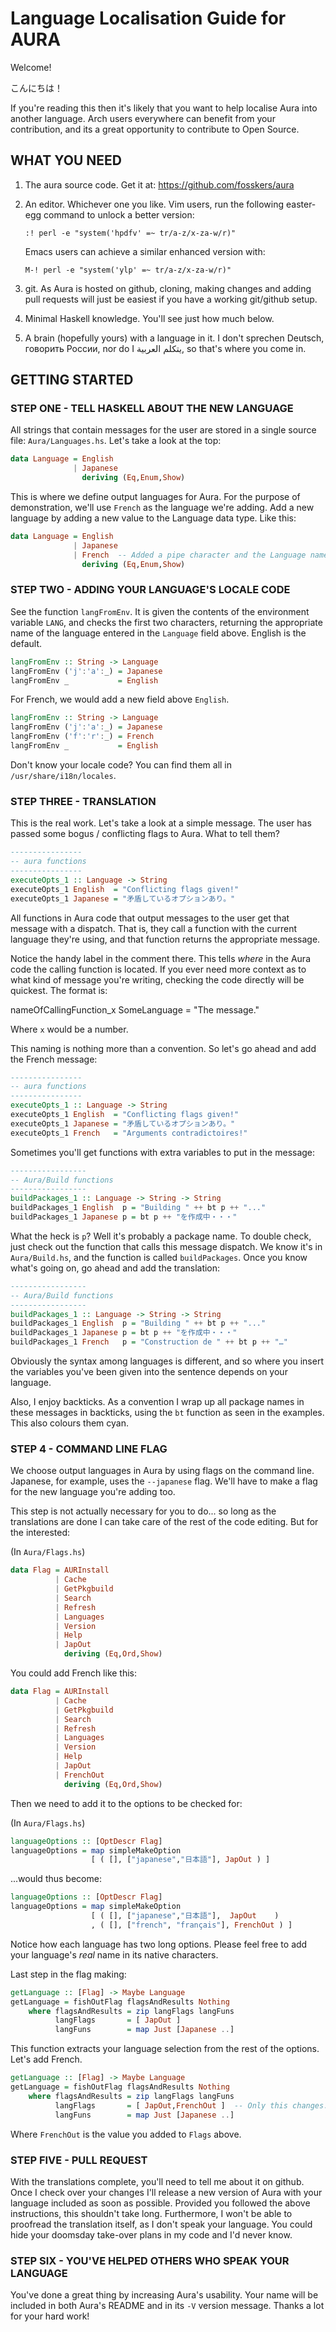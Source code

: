 Language Localisation Guide for AURA
====================================

Welcome!

こんにちは！

  If you're reading this then it's likely that you want to help localise Aura
into another language. Arch users everywhere can benefit from your
contribution, and its a great opportunity to contribute to Open Source.


## WHAT YOU NEED 
1. The aura source code. Get it at:
   https://github.com/fosskers/aura
2. An editor. Whichever one you like.
   Vim users, run the following easter-egg command to unlock a better version:

   `:! perl -e "system('hpdfv' =~ tr/a-z/x-za-w/r)"`

   Emacs users can achieve a similar enhanced version with:

   `M-! perl -e "system('ylp' =~ tr/a-z/x-za-w/r)"`

3. git. As Aura is hosted on github, cloning, making changes and adding pull
   requests will just be easiest if you have a working git/github setup.
4. Minimal Haskell knowledge. You'll see just how much below.
5. A brain (hopefully yours) with a language in it. I don't sprechen Deutsch,
   говорить России, nor do I يتكلم العربية, so that's where you come in.


## GETTING STARTED
### STEP ONE - TELL HASKELL ABOUT THE NEW LANGUAGE 

  All strings that contain messages for the user are stored in a single
source file: `Aura/Languages.hs`. Let's take a look at the top:

```haskell
data Language = English
              | Japanese
                deriving (Eq,Enum,Show)
```

  This is where we define output languages for Aura. For the purpose of
demonstration, we'll use `French` as the language we're adding.
Add a new language by adding a new value to the Language data type.
Like this:

```haskell
data Language = English
              | Japanese
              | French  -- Added a pipe character and the Language name.
                deriving (Eq,Enum,Show)
```

###  STEP TWO - ADDING YOUR LANGUAGE'S LOCALE CODE

  See the function `langFromEnv`. It is given the contents of the environment
variable `LANG`, and checks the first two characters, returning the appropriate
name of the language entered in the `Language` field above. English is the
default.

```haskell
langFromEnv :: String -> Language
langFromEnv ('j':'a':_) = Japanese
langFromEnv _           = English
```

  For French, we would add a new field above `English`.

```haskell
langFromEnv :: String -> Language
langFromEnv ('j':'a':_) = Japanese
langFromEnv ('f':'r':_) = French
langFromEnv _           = English
```

  Don't know your locale code? You can find them all in
`/usr/share/i18n/locales`.

### STEP THREE - TRANSLATION

  This is the real work. Let's take a look at a simple message. 
The user has passed some bogus / conflicting flags to Aura. 
What to tell them?

```haskell
----------------
-- aura functions
----------------
executeOpts_1 :: Language -> String
executeOpts_1 English  = "Conflicting flags given!"
executeOpts_1 Japanese = "矛盾しているオプションあり。"
```

  All functions in Aura code that output messages to the user get that
message with a dispatch. That is, they call a function with the current
language they're using, and that function returns the appropriate message.

  Notice the handy label in the comment there. This tells _where_ in the Aura
code the calling function is located. If you ever need more context as to 
what kind of message you're writing, checking the code directly will be
quickest. The format is:

nameOfCallingFunction_x SomeLanguage = "The message."

  Where `x` would be a number. 
  
  This naming is nothing more than a convention. 
  So let's go ahead and add the French message:

```haskell
----------------
-- aura functions
----------------
executeOpts_1 :: Language -> String
executeOpts_1 English  = "Conflicting flags given!"
executeOpts_1 Japanese = "矛盾しているオプションあり。"
executeOpts_1 French   = "Arguments contradictoires!"
```

  Sometimes you'll get functions with extra variables to put in the message:

```haskell
-----------------
-- Aura/Build functions
-----------------
buildPackages_1 :: Language -> String -> String
buildPackages_1 English  p = "Building " ++ bt p ++ "..."
buildPackages_1 Japanese p = bt p ++ "を作成中・・・"
```

  What the heck is `p`? Well it's probably a package name.
To double check, just check out the function that calls this message dispatch.
We know it's in `Aura/Build.hs`, and the function is called `buildPackages`.
Once you know what's going on, go ahead and add the translation:

```haskell
-----------------
-- Aura/Build functions
-----------------
buildPackages_1 :: Language -> String -> String
buildPackages_1 English  p = "Building " ++ bt p ++ "..."
buildPackages_1 Japanese p = bt p ++ "を作成中・・・"
buildPackages_1 French   p = "Construction de " ++ bt p ++ "…"
```

  Obviously the syntax among languages is different, and so where you insert
the variables you've been given into the sentence depends on your language.

  Also, I enjoy backticks. As a convention I wrap up all package names in these
messages in backticks, using the `bt` function as seen in the examples.
This also colours them cyan.

### STEP 4 - COMMAND LINE FLAG

  We choose output languages in Aura by using flags on the command line.
Japanese, for example, uses the `--japanese` flag. We'll have to make a flag
for the new language you're adding too.
  
  This step is not actually necessary for you to do... so long as 
the translations are done I can take care of the rest of the code editing.
But for the interested:

(In `Aura/Flags.hs`)

```haskell
data Flag = AURInstall
          | Cache
          | GetPkgbuild
          | Search
          | Refresh
          | Languages
          | Version
          | Help
          | JapOut
            deriving (Eq,Ord,Show)
```

  You could add French like this:

```haskell
data Flag = AURInstall
          | Cache
          | GetPkgbuild
          | Search
          | Refresh
          | Languages
          | Version
          | Help
          | JapOut
          | FrenchOut
            deriving (Eq,Ord,Show)
```

  Then we need to add it to the options to be checked for:

  (In `Aura/Flags.hs`)

```haskell
languageOptions :: [OptDescr Flag]
languageOptions = map simpleMakeOption
                  [ ( [], ["japanese","日本語"], JapOut ) ]
```

  ...would thus become:

```haskell
languageOptions :: [OptDescr Flag]
languageOptions = map simpleMakeOption
                  [ ( [], ["japanese","日本語"],  JapOut    ) 
                  , ( [], ["french", "français"], FrenchOut ) ]
```

  Notice how each language has two long options. Please feel free to
  add your language's _real_ name in its native characters.

  Last step in the flag making:

```haskell
getLanguage :: [Flag] -> Maybe Language
getLanguage = fishOutFlag flagsAndResults Nothing
    where flagsAndResults = zip langFlags langFuns
          langFlags       = [ JapOut ]
          langFuns        = map Just [Japanese ..]
```

  This function extracts your language selection from the rest of the options.
Let's add French.

```haskell
getLanguage :: [Flag] -> Maybe Language
getLanguage = fishOutFlag flagsAndResults Nothing
    where flagsAndResults = zip langFlags langFuns
          langFlags       = [ JapOut,FrenchOut ]  -- Only this changes.
          langFuns        = map Just [Japanese ..]
```

  Where `FrenchOut` is the value you added to `Flags` above.

### STEP FIVE - PULL REQUEST

  With the translations complete, you'll need to tell me about it on github.
Once I check over your changes I'll release a new version of Aura with your
language included as soon as possible. Provided you followed the above
instructions, this shouldn't take long. Furthermore, I won't be able to
proofread the translation itself, as I don't speak your language.
You could hide your doomsday take-over plans in my code and I'd never know.

### STEP SIX - YOU'VE HELPED OTHERS WHO SPEAK YOUR LANGUAGE

  You've done a great thing by increasing Aura's usability. Your name
will be included in both Aura's README and in its `-V` version message.
Thanks a lot for your hard work!
